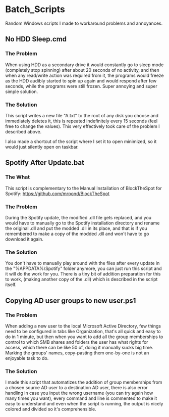 # Batch_Scripts

Random Windows scripts I made to workaround problems and annoyances.

## No HDD Sleep.cmd

### The Problem
When using HDD as a secondary drive it would constantly go to sleep mode (completely stop spinning) after about 20 seconds of no activity, and then when any read/write action was required from it, the programs would freeze as the HDD audibly started to spin up again and would respond after few seconds, while the programs were still frozen. Super annoying and super simple solution.

### The Solution
This script writes a new file "A.txt" to the root of any disk you choose and immediately deletes it, this is repeated indefinitely every 15 seconds (feel free to change the values). This very effectively took care of the problem I described above.

I also made a shortcut of the script where I set it to open minimized, so it would just silently open on taskbar.

## Spotify After Update.bat

### The What
This script is complementary to the Manual Installation of BlockTheSpot for Spotify: https://github.com/mrpond/BlockTheSpot

### The Problem
During the Spotify update, the modified .dll file gets replaced, and you would have to manually go to the Spotify installation directory and rename the original .dll and put the modded .dll in its place, and that is if you remembered to make a copy of the modded .dll and won't have to go download it again.

### The Solution
You don't have to manually play around with the files after every update in the "%APPDATA%\Spotify" folder anymore, you can just run this script and it will do the work for you. There is a tiny bit of addition preparation for this to work, (making another copy of the .dll) which is described in the script itself.

## Copying AD user groups to new user.ps1

### The Problem
When adding a new user to the local Microsoft Active Directory, few things need to be configured in tabs like Organization, that's all quick and easy to do in 1 minute, but then when you want to add all the group memberships to control to which SMB shares and folders the user has what rights for access, which there can be like 50 of, doing it manually sucks big time. Marking the groups' names, copy-pasting them one-by-one is not an enjoyable task to do.

### The Solution
I made this script that automatizes the addition of group memberships from a chosen source AD user to a destination AD user, there is also error handling in case you input the wrong username (you can try again how many times you want), every command and line is commented to make it easy to understand and even when the script is running, the output is nicely colored and divided so it's comprehensible.
